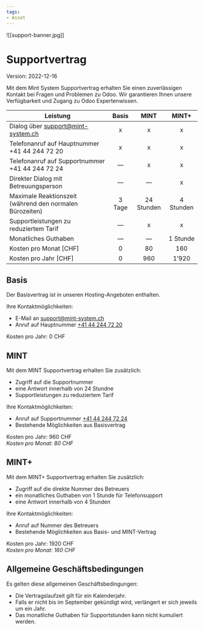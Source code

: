 ```yaml
---
tags:
- Asset
---
```


![[support-banner.jpg]]

# Supportvertrag
Version: 2022-12-16

Mit dem Mint System Supportvertrag erhalten Sie einen zuverlässigen Kontakt bei Fragen und Problemen zu Odoo. Wir garantieren Ihnen unsere Verfügbarkeit und Zugang zu Odoo Expertenwissen.

| Leistung                                                 | Basis  |    MINT    |   MINT+   |
| -------------------------------------------------------- |:------:|:----------:|:---------:|
| Dialog über support@mint-system.ch                       |   x    |     x      |     x     |
| Telefonanruf auf Hauptnummer  +41 44 244 72 20           |   x    |     x      |     x     |
| Telefonanruf auf Supportnummer  +41 44 244 72 24         |   —    |     x      |     x     |
| Direkter Dialog mit Betreuungsperson                     |   —    |     —      |     x     |
| Maximale Reaktionszeit (während den normalen Bürozeiten) | 3 Tage | 24 Stunden | 4 Stunden |
| Supportleistungen zu reduziertem Tarif                   |   —    |     x      |     x     |
| Monatliches Guthaben                                     |   —    |     —      | 1 Stunde  |
| Kosten pro Monat [CHF]                                   |   0    |     80     |    160    |
| Kosten pro Jahr [CHF]                                    |   0    |    960     |   1’920   |

## Basis

Der Basisvertrag ist in unseren Hosting-Angeboten enthalten.

Ihre Kontaktmöglichkeiten:
* E-Mail an [support@mint-system.ch](mailto:support@mint-system.ch)
* Anruf auf Hauptnummer [+41 44 244 72 20](tel:+41442447220)

Kosten pro Jahr: 0 CHF

## MINT

Mit dem MINT Supportvertrag erhalten Sie zusätzlich:
* Zugriff auf die Supportnummer
* eine Antwort innerhalb von 24 Stundne
* Supportleistungen zu reduziertem Tarif

Ihre Kontaktmöglichkeiten:
* Anruf auf Supportnummer [+41 44 244 72 24](tel:+41442447224)
* Bestehende Möglichkeiten aus Basisvertrag

Kosten pro Jahr: 960 CHF\
*Kosten pro Monat: 80 CHF*

## MINT+

Mit dem MINT+ Supportvertrag erhalten Sie zusätzlich:
* Zugriff auf die direkte Nummer des Betreuers
* ein monatliches Guthaben von 1 Stunde für Telefonsupport
* eine Antwort innerhalb von 4 Stunden

Ihre Kontaktmöglichkeiten:
* Anruf auf Nummer des Betreuers
* Bestehende Möglichkeiten aus Basis- und MINT-Vertrag

Kosten pro Jahr: 1920 CHF\
*Kosten pro Monat: 160 CHF*

## Allgemeine Geschäftsbedingungen

Es gelten diese allgemeinen Geschäftsbedingungen:
* Die Vertragslaufzeit gilt für ein Kalenderjahr.
* Falls er nicht bis im September gekündigt wird, verlängert er sich jeweils um ein Jahr.
* Das monatliche Guthaben für Supportstunden kann nicht kumuliert werden.